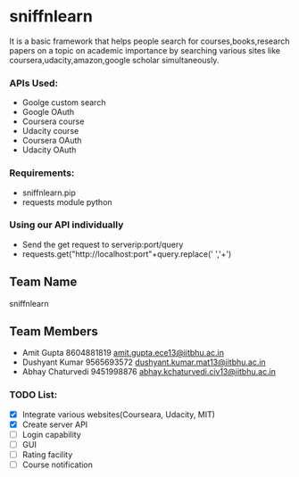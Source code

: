# sniffnlearn
It is a basic framework that helps people search for courses,books,research papers on a topic on academic importance by searching various sites like coursera,udacity,amazon,google scholar simultaneously.
### APIs Used:
- Goolge custom search
- Google OAuth
- Coursera course
- Udacity course
- Coursera OAuth
- Udacity OAuth

### Requirements:
- sniffnlearn.pip
- requests module python

### Using our API individually
- Send the get request to serverip:port/query
- requests.get("http://localhost:port"+query.replace(' ','+')

## Team Name 

sniffnlearn

## Team Members

- Amit Gupta 8604881819 amit.gupta.ece13@iitbhu.ac.in
- Dushyant Kumar 9565693572 dushyant.kumar.mat13@iitbhu.ac.in
- Abhay Chaturvedi 9451998876 abhay.kchaturvedi.civ13@iitbhu.ac.in


### TODO List:

- [X] Integrate various websites(Courseara, Udacity, MIT) 
- [X] Create server API
- [ ]  Login capability
- [ ]  GUI
- [ ]  Rating facility
- [ ]  Course notification
